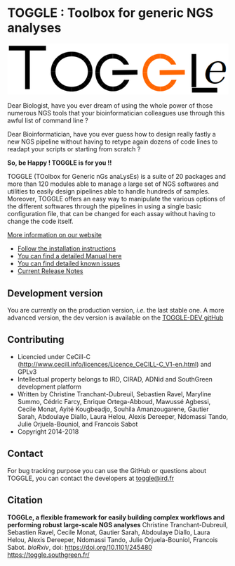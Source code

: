 TOGGLE : Toolbox for generic NGS analyses
===========

![TOGGLE Logo](/images/toggleLogo.png)

Dear Biologist, have you ever dream of using the whole power of those numerous NGS tools that your bioinformatician colleagues use through this awful list of command line ?

Dear Bioinformatician, have you ever guess how to design really fastly a new NGS pipeline without having to retype again dozens of code lines to readapt your scripts or starting from scratch ?

**So, be Happy ! TOGGLE is for you !!**

TOGGLE (TOolbox for Generic nGs anaLysEs) is a suite of 20 packages and more than 120 modules able to manage a large set of NGS softwares
and utilities to easily design pipelines able to handle hundreds of samples. Moreover, TOGGLE offers an easy way to manipulate the various
options of the different softwares through the pipelines in using a single basic configuration file, that can be changed for each assay without
having to change the code itself.

[More information on our website](http://toggle.southgreen.fr)

* [Follow the installation instructions](http://toggle.southgreen.fr/install/install/)
* [You can find a detailed Manual here](http://toggle.southgreen.fr/manual/quickManual/)
* [You can find detailed known issues](http://toggle.southgreen.fr/FAQ/knownIssues/)
* [Current Release Notes](http://toggle.southgreen.fr/install/releaseNotes/)

## Development version
You are currently on the production version, *i.e.* the last stable one. A more advanced version, the dev version is available on the [TOGGLE-DEV gitHub](https://github.com/SouthGreenPlatform/TOGGLE-DEV)

##  Contributing

* Licencied under CeCill-C (http://www.cecill.info/licences/Licence_CeCILL-C_V1-en.html) and GPLv3
* Intellectual property belongs to IRD, CIRAD, ADNid and SouthGreen development platform
* Written by Christine Tranchant-Dubreuil, Sebastien Ravel, Maryline Summo, Cédric Farcy, Enrique Ortega-Abboud, Mawussé Agbessi, Cecile Monat, Ayité Kougbeadjo, Souhila Amanzougarene, Gautier Sarah, Abdoulaye Diallo, Laura Helou, Alexis Dereeper, Ndomassi Tando, Julie Orjuela-Bouniol, and Francois Sabot
* Copyright 2014-2018

## Contact

For bug tracking purpose you can use the GitHub or questions about TOGGLE, you can contact the developers at
[toggle@ird.fr](mailto:toggle@ird.fr)


##  Citation
**TOGGLe, a flexible framework for easily building complex workflows and performing robust large-scale NGS analyses**
Christine Tranchant-Dubreuil, Sebastien Ravel, Cecile Monat, Gautier Sarah, Abdoulaye Diallo, Laura Helou, Alexis Dereeper, Ndomassi Tando, Julie Orjuela-Bouniol, Francois Sabot.
*bioRxiv*, doi: https://doi.org/10.1101/245480
https://toggle.southgreen.fr/
